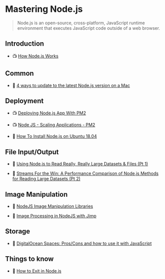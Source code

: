 # Mastering Node.js

> Node.js is an open-source, cross-platform, JavaScript runtime environment that executes JavaScript code outside of a web browser.

## Introduction

- 📺 [How Node.js Works](https://www.youtube.com/watch?v=jOupHNvDIq8)

## Common

- 📖 [4 ways to update to the latest Node.js version on a Mac](https://bytearcher.com/articles/ways-to-get-the-latest-node.js-version-on-a-mac/)

## Deployment

- 📺 [Deploying Node.js App With PM2](https://www.youtube.com/watch?v=RF6Dzwwpduo)

- 📺 [Node JS - Scaling Applications - PM2](https://www.youtube.com/watch?v=iHzoQy1jx7M)

- 📖 [How To Install Node.js on Ubuntu 18.04](https://www.digitalocean.com/community/tutorials/how-to-install-node-js-on-ubuntu-18-04)

## File Input/Output

- 📖 [Using Node.js to Read Really, Really Large Datasets & Files (Pt 1)](https://itnext.io/using-node-js-to-read-really-really-large-files-pt-1-d2057fe76b33)

- 📖 [Streams For the Win: A Performance Comparison of Node.js Methods for Reading Large Datasets (Pt 2)](https://itnext.io/streams-for-the-win-a-performance-comparison-of-nodejs-methods-for-reading-large-datasets-pt-2-bcfa732fa40e)

## Image Manipulation

- 📖 [NodeJS Image Manipulation Libraries](https://medium.com/on-discord/nodejs-image-manipulation-libraries-43a3f955cc67)

- 📖 [Image Processing in NodeJS with Jimp](https://medium.com/@rossbulat/image-processing-in-nodejs-with-jimp-174f39336153)

## Storage

- 📖 [DigitalOcean Spaces: Pros/Cons and how to use it with JavaScript](https://medium.com/dailyjs/digital-ocean-spaces-pros-cons-and-how-to-use-it-with-javascript-1802559ce2bd)

## Things to know

- 📖 [How to Exit in Node.js](https://stackabuse.com/how-to-exit-in-node-js/)
